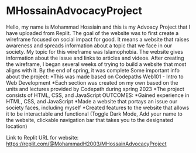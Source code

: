 # MHossainAdvocacyProject
Hello, my name is Mohammad Hossiain and this is my Advoacy Project that I have uploaded from Replit. The goal of the website was to first create a wireframe focused on social impact for good. It means a website that raises awareness and spreads information about a topic that we face in our society.
My topic for this wireframe was Islamophobia. The website gives information about the issue and links to articles and videos. After creating the wireframe, I began several weeks of trying to build a website that most aligns with it. By the end of spring, it was complete
Some important info about the project:
  *This was made based on Codepaths Web101 - Intro to Web Development
  *Each section was created on my own based on the units and lectures provided by Codepath during spring 2023 
  *The project consists of HTML, CSS, and JavaScript
OUTCOMES:
  *Gained experience in HTML, CSS, and JavaScript
  *Made a website that portays an issue our society faces, including myself
  *Created features to the website that allows it to be interactable and functional (Toggle Dark Mode, Add your name to the website, clickable navigation bar that takes you to the designated location)

Link to Replit URL for website:
https://replit.com/@MohammadH2003/MHossainAdvocacyProject 

  
